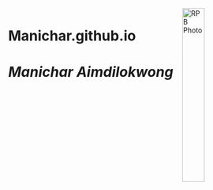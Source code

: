 <img src="http://manichar.github.io/img/Screenshot 2024-09-04 103105.png" alt="RPB Photo" align="right" width="30%"/>


# Manichar.github.io

# _Manichar Aimdilokwong_
